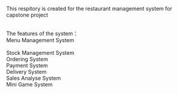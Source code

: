 This respitory is created for the restaurant management system for capstone project<br><br>

The features of the system：<br>
Menu Management System<br><br>
Stock Management System<br>
Ordering System<br>
Payment System<br>
Delivery System<br>
Sales Analyse System<br>
Mini Game System<br>
